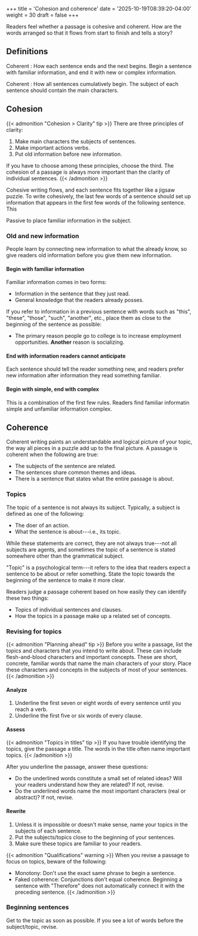 +++
title = 'Cohesion and coherence'
date = '2025-10-19T08:39:20-04:00'
weight = 30
draft = false
+++


Readers feel whether a passage is cohesive and coherent. How are the words arranged so that it flows from start to finish and tells a story?

## Definitions

Coherent
: How each sentence ends and the next begins. Begin a sentence with familiar information, and end it with new or complex information.

Coherent
: How all sentences cumulatively begin. The subject of each sentence should contain the main characters.

## Cohesion

{{< admonition "Cohesion > Clarity" tip >}}
There are three principles of clarity:
1. Make main characters the subjects of sentences.
2. Make important actions verbs.
3. Put old information before new information.

If you have to choose among these principles, choose the third. The cohesion of a passage is always more important than the clarity of individual sentences.
{{< /admonition >}}

Cohesive writing flows, and each sentence fits together like a jigsaw puzzle. To write cohesively, the last few words of a sentence should set up information that appears in the first few words of the following sentence. This 

Passive to place familiar information in the subject.

### Old and new information

People learn by connecting new information to what the already know, so give readers old information before you give them new information.

#### Begin with familiar information

Familiar information comes in two forms:
- Information in the sentence that they just read.
- General knowledge that the readers already posses.

If you refer to information in a previous sentence with words such as "this", "these", "those", "such", "another", etc., place them as close to the beginning of the sentence as possible:
- The primary reason people go to college is to increase employment opportunities. **Another** reason is socializing.

#### End with information readers cannot anticipate

Each sentence should tell the reader something new, and readers prefer new information after information they read something familiar.

#### Begin with simple, end with complex

This is a combination of the first few rules. Readers find familiar informatin simple and unfamiliar information complex.

## Coherence

Coherent writing paints an understandable and logical picture of your topic, the way all pieces in a puzzle add up to the final picture. A passage is coherent when the following are true:
- The subjects of the sentence are related.
- The sentences share common themes and ideas.
- There is a sentence that states what the entire passage is about.

### Topics

The topic of a sentence is not always its subject. Typically, a subject is defined as one of the following:
- The doer of an action.
- What the sentence is about---i.e., its topic.

While these statements are correct, they are not always true---not all subjects are agents, and sometimes the topic of a sentence is stated somewhere other than the grammatical subject.

"Topic" is a psychological term---it refers to the idea that readers expect a sentence to be about or refer something. State the topic towards the beginning of the sentence to make it more clear.

Readers judge a passage coherent based on how easily they can identify these two things:
- Topics of individual sentences and clauses.
- How the topics in a passage make up a related set of concepts.

### Revising for topics

{{< admonition "Planning ahead" tip >}}
Before you write a passage, list the topics and characters that you intend to write about. These can include flesh-and-blood characters and important concepts. These are short, concrete, familiar words that name the main characters of your story. Place these characters and concepts in the subjects of most of your sentences.
{{< /admonition >}}

#### Analyze

1. Underline the first seven or eight words of every sentence until you reach a verb.
2. Underline the first five or six words of every clause.

#### Assess

{{< admonition "Topics in titles" tip >}}
If you have trouble identifying the topics, give the passage a title. The words in the title often name important topics.
{{< /admonition >}}

After you underline the passage, answer these questions:
- Do the underlined words constitute a small set of related ideas? Will your readers understand how they are related? If not, revise.
- Do the underlined words name the most important characters (real or abstract)? If not, revise.



#### Rewrite

1. Unless it is impossible or doesn't make sense, name your topics in the subjects of each sentence.
2. Put the subjects/topics close to the beginning of your sentences.
3. Make sure these topics are familiar to your readers.

{{< admonition "Qualifications" warning >}}
When you revise a passage to focus on topics, beware of the following:
- Monotony: Don't use the exact same phrase to begin a sentence.
- Faked coherence: Conjunctions don't equal coherence. Beginning a sentence with "Therefore" does not automatically connect it with the preceding sentence.
{{< /admonition >}}


### Beginning sentences

Get to the topic as soon as possible. If you see a lot of words before the subject/topic, revise.